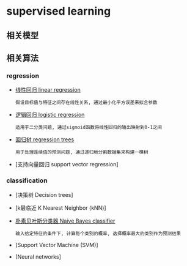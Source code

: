 # supervised learning

## 相关模型

## 相关算法

### regression

- [线性回归 linear regression](algo-linear-regression.md)

      假设目标值与特征之间存在线性关系, 通过最小化平方误差来拟合参数

- [逻辑回归 logistic regression](algo-logistic-regression.md)

      适用于二分类问题, 通过sigmoid函数将线性回归的输出映射到0-1之间

- [回归树 regression trees](algo-regression_trees.md)

      用于处理连续值的预测问题, 通过递归地分割数据集来构建一棵树

- [支持向量回归 support vector regression]

### classification

- [决策树 Decision trees]

- [k最临近 K Nearest Neighbor (kNN)]

- [朴素贝叶斯分类器 Naive Bayes classifier](algo-naive-bayes.md)

      输入给定特征的条件下, 计算每个类别的概率, 选择概率最大的类别作为预测结果

- [Support Vector Machine (SVM)]

- [Neural networks]